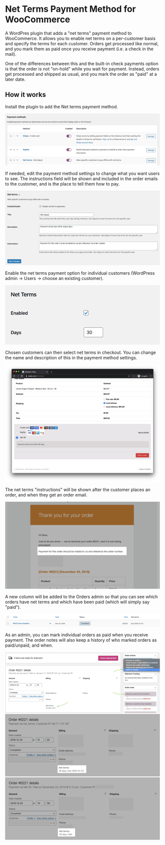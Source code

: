 # Net Terms Payment Method for WooCommerce

A WordPres plugin that adds a "net terms" payment method to WooCommerce.
It allows you to enable net terms on a per-customer basis and specify the terms for each customer.
Orders get processed like normal,
and you mark them as paid once you receive payment (i.e. a check in the mail).

One of the differences between this and the built-in check payments option is that the order is not "on-hold" while you wait for payment. Instead,
orders get processed and shipped as usual,
and you mark the order as "paid" at a later date.

## How it works

Install the plugin to add the Net terms payment method.

![admin-gateways.png](docs/screenshots/admin-gateways.png)

If needed, edit the payment method settings to change what you want users to see.
The instructions field will be shown and included in the order emails to the customer,
and is the place to tell them how to pay.

![admin-gateway-settings.png](docs/screenshots/admin-gateway-settings.png)

Enable the net terms payment option for individual customers (WordPress admin -> Users -> choose an existing customer).

![admin-user.png](docs/screenshots/admin-user.png)

Chosen customers can then select net terms in checkout.
You can change the name and description of this in the payment method settings.

![customer-checkout.png](docs/screenshots/customer-checkout.png)

The net terms "instructions" will be shown after the customer places an order, and when they get an order email.

![customer-email.png](docs/screenshots/customer-email.png)

A new column will be added to the Orders admin so that you can see which orders have net terms and which have been paid (which will simply say "paid").

![admin-list-due.png](docs/screenshots/admin-list-due.png)

As an admin, you can mark individual orders as paid when you receive payment.
The order notes will also keep a history of who marked orders as paid/unpaid, and when.

![admin-order-actions.png](docs/screenshots/admin-order-actions.png)
![admin-order-due.png](docs/screenshots/admin-order-due.png)
![admin-order-paid.png](docs/screenshots/admin-order-paid.png)
